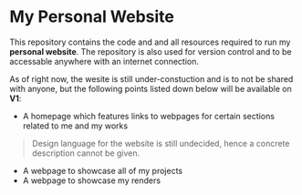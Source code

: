 # My Personal Website

This repository contains the code and and all resources required to run my **personal website**. The repository is also used for version control and to be accessable anywhere with an internet connection.

As of right now, the wesite is still under-constuction and is to not be shared with anyone, but the following points listed down below will be available on **V1**:

- A homepage which features links to webpages for certain sections related to me and my works

 > Design language for the website is still undecided, hence a concrete description cannot be given.

- A webpage to showcase all of my projects
- A webpage to showcase my renders
